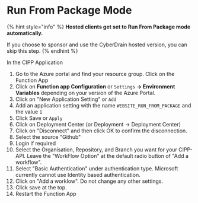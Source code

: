 # Run From Package Mode

{% hint style="info" %}
**Hosted clients get set to Run From Package mode automatically.**

If you choose to sponsor and use the CyberDrain hosted version, you can skip this step.&#x20;
{% endhint %}

In the CIPP Application

1. Go to the Azure portal and find your resource group. Click on the Function App
2. Click on **Function app Configuration** or `Settings` **-> Environment Variables** depending on your version of the Azure Portal.
3. Click on "New Application Setting" or `Add`
4. Add an application setting with the name `WEBSITE_RUN_FROM_PACKAGE` and the value `1`
5. Click Save or `Apply`
6. Click on Deployment Center (or Deployment -> Deployment Center)
7. Click on "Disconnect" and then click OK to confirm the disconnection.
8. Select the source "Github"
9. Login if required
10. Select the Organisation, Repository, and Branch you want for your CIPP-API. Leave the "WorkFlow Option" at the default radio button of "Add a workflow".
11. Select "Basic Authentication" under authentication type. Microsoft currently cannot use Identity based authentication.
12. Click on "Add a worklow". Do not change any other settings.
13. Click save at the top.
14. Restart the Function App
